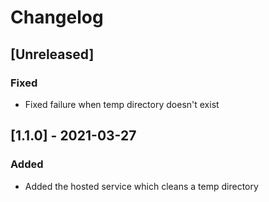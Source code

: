 # Changelog

## [Unreleased]

### Fixed

- Fixed failure when temp directory doesn't exist

## [1.1.0] - 2021-03-27

### Added

- Added the hosted service which cleans a temp directory